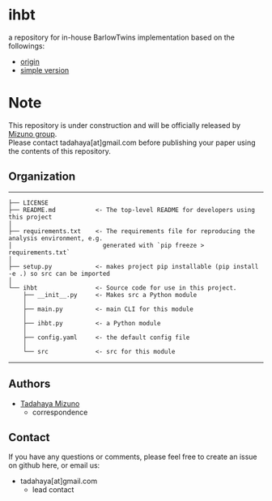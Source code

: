 # ihbt
a repository for in-house BarlowTwins implementation based on the followings:  
- [origin](https://github.com/facebookresearch/barlowtwins)  
- [simple version](https://github.com/MaxLikesMath/Barlow-Twins-Pytorch/tree/main)  

# Note
This repository is under construction and will be officially released by [Mizuno group](https://github.com/mizuno-group).  
Please contact tadahaya[at]gmail.com before publishing your paper using the contents of this repository.  

## Organization
------------  

    ├── LICENSE  
    ├── README.md           <- The top-level README for developers using this project  
    │
    ├── requirements.txt    <- The requirements file for reproducing the analysis environment, e.g.
    │                         generated with `pip freeze > requirements.txt`
    │
    ├── setup.py            <- makes project pip installable (pip install -e .) so src can be imported
    │
    └── ihbt                <- Source code for use in this project.
        ├── __init__.py     <- Makes src a Python module
        │
        ├── main.py         <- main CLI for this module
        │
        ├── ihbt.py         <- a Python module
        │
        ├── config.yaml     <- the default config file
        │
        └── src             <- src for this module

------------

## Authors
- [Tadahaya Mizuno](https://github.com/tadahayamiz)  
    - correspondence  

## Contact
If you have any questions or comments, please feel free to create an issue on github here, or email us:  
- tadahaya[at]gmail.com  
    - lead contact  